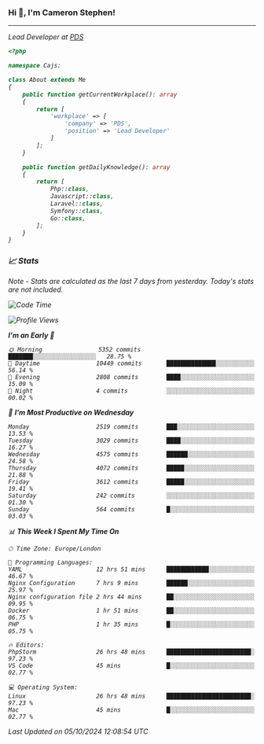 ### Hi 👋, I'm Cameron Stephen!
<hr>
<p><em>Lead Developer at <a href="https://prindatasolutions.co.uk">PDS</a></p>


```php
<?php

namespace Cajs;

class About extends Me
{
    public function getCurrentWorkplace(): array
    {
        return [
            'workplace' => [
                'company' => 'PDS',
                'position' => 'Lead Developer'
            ]
        ];
    }

    public function getDailyKnowledge(): array
    {
        return [
            Php::class,
            Javascript::class,
            Laravel::class,
            Symfony::class,
            Go::class,
        ];
    }
}
```

### 📈 Stats
<p><em>Note - Stats are calculated as the last 7 days from yesterday. Today's stats are not included.</em></p>


<!--START_SECTION:waka-->
![Code Time](http://img.shields.io/badge/Code%20Time-3%2C999%20hrs%2013%20mins-blue)

![Profile Views](http://img.shields.io/badge/Profile%20Views-0-blue)

**I'm an Early 🐤** 

```text
🌞 Morning                5352 commits        ███████░░░░░░░░░░░░░░░░░░   28.75 % 
🌆 Daytime                10449 commits       ██████████████░░░░░░░░░░░   56.14 % 
🌃 Evening                2808 commits        ████░░░░░░░░░░░░░░░░░░░░░   15.09 % 
🌙 Night                  4 commits           ░░░░░░░░░░░░░░░░░░░░░░░░░   00.02 % 
```
📅 **I'm Most Productive on Wednesday** 

```text
Monday                   2519 commits        ███░░░░░░░░░░░░░░░░░░░░░░   13.53 % 
Tuesday                  3029 commits        ████░░░░░░░░░░░░░░░░░░░░░   16.27 % 
Wednesday                4575 commits        ██████░░░░░░░░░░░░░░░░░░░   24.58 % 
Thursday                 4072 commits        █████░░░░░░░░░░░░░░░░░░░░   21.88 % 
Friday                   3612 commits        █████░░░░░░░░░░░░░░░░░░░░   19.41 % 
Saturday                 242 commits         ░░░░░░░░░░░░░░░░░░░░░░░░░   01.30 % 
Sunday                   564 commits         █░░░░░░░░░░░░░░░░░░░░░░░░   03.03 % 
```


📊 **This Week I Spent My Time On** 

```text
🕑︎ Time Zone: Europe/London

💬 Programming Languages: 
YAML                     12 hrs 51 mins      ████████████░░░░░░░░░░░░░   46.67 % 
Nginx Configuration      7 hrs 9 mins        ██████░░░░░░░░░░░░░░░░░░░   25.97 % 
Nginx configuration file 2 hrs 44 mins       ██░░░░░░░░░░░░░░░░░░░░░░░   09.95 % 
Docker                   1 hr 51 mins        ██░░░░░░░░░░░░░░░░░░░░░░░   06.75 % 
PHP                      1 hr 35 mins        █░░░░░░░░░░░░░░░░░░░░░░░░   05.75 % 

🔥 Editors: 
PhpStorm                 26 hrs 48 mins      ████████████████████████░   97.23 % 
VS Code                  45 mins             █░░░░░░░░░░░░░░░░░░░░░░░░   02.77 % 

💻 Operating System: 
Linux                    26 hrs 48 mins      ████████████████████████░   97.23 % 
Mac                      45 mins             █░░░░░░░░░░░░░░░░░░░░░░░░   02.77 % 
```


 Last Updated on 05/10/2024 12:08:54 UTC
<!--END_SECTION:waka-->
